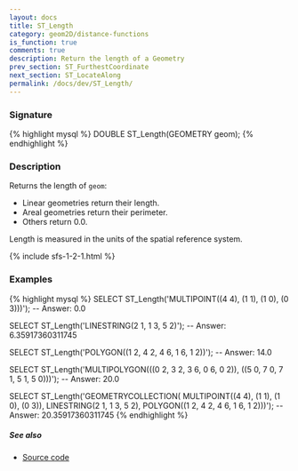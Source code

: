 ```yaml
---
layout: docs
title: ST_Length
category: geom2D/distance-functions
is_function: true
comments: true
description: Return the length of a Geometry
prev_section: ST_FurthestCoordinate
next_section: ST_LocateAlong
permalink: /docs/dev/ST_Length/
---
```


### Signature

{% highlight mysql %}
DOUBLE ST_Length(GEOMETRY geom);
{% endhighlight %}

### Description

Returns the length of `geom`:

* Linear geometries return their length.
* Areal geometries return their perimeter.
* Others return 0.0.

Length is measured in the units of the spatial reference system.

{% include sfs-1-2-1.html %}

### Examples

{% highlight mysql %}
SELECT ST_Length('MULTIPOINT((4 4), (1 1), (1 0), (0 3)))');
-- Answer: 0.0

SELECT ST_Length('LINESTRING(2 1, 1 3, 5 2)');
-- Answer: 6.35917360311745

SELECT ST_Length('POLYGON((1 2, 4 2, 4 6, 1 6, 1 2))');
-- Answer: 14.0

SELECT ST_Length('MULTIPOLYGON(((0 2, 3 2, 3 6, 0 6, 0 2)),
                               ((5 0, 7 0, 7 1, 5 1, 5 0)))');
-- Answer: 20.0

SELECT ST_Length('GEOMETRYCOLLECTION(
                    MULTIPOINT((4 4), (1 1), (1 0), (0 3)),
                    LINESTRING(2 1, 1 3, 5 2),
                    POLYGON((1 2, 4 2, 4 6, 1 6, 1 2)))');
-- Answer: 20.35917360311745
{% endhighlight %}

##### See also

* <a href="https://github.com/irstv/H2GIS/blob/master/h2spatial/src/main/java/org/h2gis/h2spatial/internal/function/spatial/properties/ST_Length.java" target="_blank">Source code</a>
